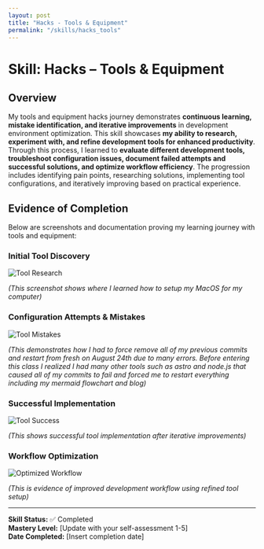 ```yaml
---
layout: post
title: "Hacks - Tools & Equipment"
permalink: "/skills/hacks_tools"
---
```

# Skill: Hacks – Tools & Equipment

## Overview

My tools and equipment hacks journey demonstrates **continuous learning, mistake identification, and iterative improvements** in development environment optimization. This skill showcases **my ability to research, experiment with, and refine development tools for enhanced productivity**. Through this process, I learned to **evaluate different development tools, troubleshoot configuration issues, document failed attempts and successful solutions, and optimize workflow efficiency**. The progression includes identifying pain points, researching solutions, implementing tool configurations, and iteratively improving based on practical experience.

## Evidence of Completion

Below are screenshots and documentation proving my learning journey with tools and equipment:

### Initial Tool Discovery
![Tool Research](/student/assets/images/initialtoolsetup.png)

*(This screenshot shows where I learned how to setup my MacOS for my computer)*

### Configuration Attempts & Mistakes
![Tool Mistakes](/student/assets/images/errorandfixing.png)

*(This demonstrates how I had to force remove all of my previous commits and restart from fresh on August 24th due to many errors. Before entering this class I realized I had many other tools such as astro and node.js that caused all of my commits to fail and forced me to restart everything including my mermaid flowchart and blog)*

### Successful Implementation
![Tool Success](/student/assets/images/toolworking.png)

*(This shows successful tool implementation after iterative improvements)*

### Workflow Optimization
![Optimized Workflow](/student/assets/images/improveworkplace.png)

*(This is evidence of improved development workflow using refined tool setup)*

---
**Skill Status:** ✅ Completed  
**Mastery Level:** [Update with your self-assessment 1-5]  
**Date Completed:** [Insert completion date]
